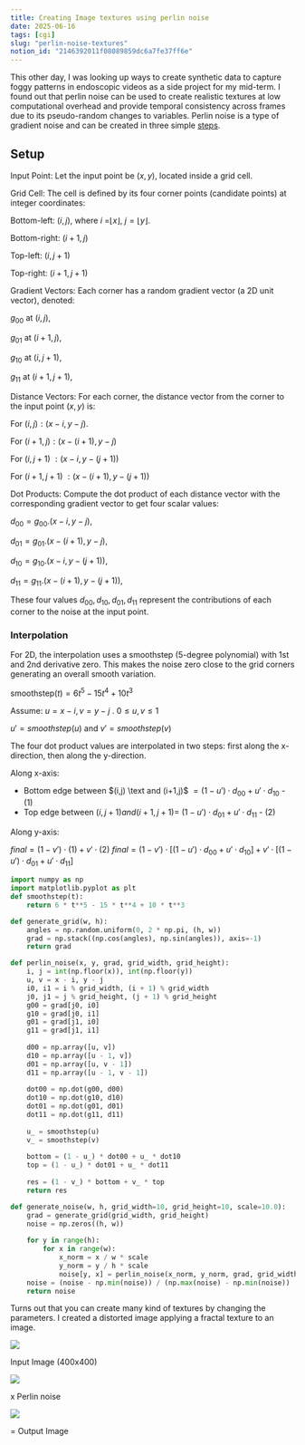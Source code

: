 ```yaml
---
title: Creating Image textures using perlin noise          
date: 2025-06-16                                          
tags: [cgi]                             
slug: "perlin-noise-textures"                 
notion_id: "2146392011f08089859dc6a7fe37ff6e" 
---
```

This other day, I was looking up ways to create synthetic data to capture foggy patterns in endoscopic videos as a side project for my mid-term. I found out that perlin noise can be used to create realistic textures at low computational overhead and provide temporal consistency across frames due to its pseudo-random changes to variables. Perlin noise is a type of gradient noise and can be created in three simple [steps](https://en.wikipedia.org/wiki/Perlin_noise#Algorithm_detail).

## Setup

Input Point: Let the input point be $(x,y)$, located inside a grid cell.

Grid Cell: The cell is defined by its four corner points (candidate points) at integer coordinates:

Bottom-left: $(i,j)$, where $i$ =$⌊x⌋$,  $j=⌊y⌋$.

Bottom-right: $(i+1,j)$

Top-left: $(i, j+1)$

Top-right: $(i+1,j+1)$

Gradient Vectors: Each corner has a random gradient vector (a 2D unit vector), denoted:

$g_{00}$ at $(i,j)$,

$g_{01}$ at $(i+1,j)$,

$g_{10}$ at $(i,j+1)$,

$g_{11}$ at $(i+1,j+1)$,

Distance Vectors: For each corner, the distance vector from the corner to the input point $(x,y)$ is:

For $(i,j):(x-i,y-j)$.

For $(i+1,j):(x-(i+1),y-j)$

For $(i,j+1)$ $:(x-i, y-(j+1))$ 

For $(i+1,j+1)$ $:(x-(i+1),y-(j+1))$

Dot Products: Compute the dot product of each distance vector with the corresponding gradient vector to get four scalar values:

$d_{00} = g_{00}.(x-i, y-j),$

$d_{01} = g_{01}.(x-(i+1), y-j),$

$d_{10} = g_{10}.(x-i, y-(j+1)),$

$d_{11} = g_{11}.(x-(i+1), y-(j+1)),$

These four values $d_{00},d_{10},d_{01},d_{11}$ represent the contributions of each corner to the noise at the input point.

### Interpolation

For 2D, the interpolation uses a smoothstep (5-degree polynomial) with 1st and 2nd derivative zero. This makes the noise zero close to the grid corners generating an overall smooth variation.

$\text{smoothstep}(t) = 6t^5 - 15t^4 + 10t^3$

Assume: $u=x−i,v=y−j$ .               $0≤u, v ≤ 1$ 

$u' = smoothstep(u)$ and $v'=smoothstep(v)$

The four dot product values are interpolated in two steps: first along the x-direction, then along the y-direction.

Along x-axis:

- Bottom edge between $(i,j) \text and (i+1,j)$   $=(1−u')⋅d_{00}+u'⋅d_{10}$    -    (1)
- Top edge between $(i,j+1) and (i+1,j+1) =$  $(1−u')⋅d_{01}+u'⋅d_{11}$      -    (2)

Along y-axis:

$final=(1−v')⋅(1) +v'⋅(2)$
$final=(1−v')⋅[(1−u')⋅d_{00}+u'⋅d_{10}]+v'⋅[(1−u')⋅d_{01}+u'⋅d_{11}]$

```python
import numpy as np
import matplotlib.pyplot as plt
def smoothstep(t):
    return 6 * t**5 - 15 * t**4 + 10 * t**3

def generate_grid(w, h):
    angles = np.random.uniform(0, 2 * np.pi, (h, w))
    grad = np.stack((np.cos(angles), np.sin(angles)), axis=-1)
    return grad

def perlin_noise(x, y, grad, grid_width, grid_height):
    i, j = int(np.floor(x)), int(np.floor(y))
    u, v = x - i, y - j
    i0, i1 = i % grid_width, (i + 1) % grid_width
    j0, j1 = j % grid_height, (j + 1) % grid_height
    g00 = grad[j0, i0]  
    g10 = grad[j0, i1]  
    g01 = grad[j1, i0]  
    g11 = grad[j1, i1]
    
    d00 = np.array([u, v])      
    d10 = np.array([u - 1, v])  
    d01 = np.array([u, v - 1])  
    d11 = np.array([u - 1, v - 1]) 
    
    dot00 = np.dot(g00, d00)
    dot10 = np.dot(g10, d10)
    dot01 = np.dot(g01, d01)
    dot11 = np.dot(g11, d11)
    
    u_ = smoothstep(u)
    v_ = smoothstep(v)
    
    bottom = (1 - u_) * dot00 + u_ * dot10
    top = (1 - u_) * dot01 + u_ * dot11
    
    res = (1 - v_) * bottom + v_ * top
    return res

def generate_noise(w, h, grid_width=10, grid_height=10, scale=10.0):
    grad = generate_grid(grid_width, grid_height)
    noise = np.zeros((h, w))
    
    for y in range(h):
        for x in range(w):
            x_norm = x / w * scale
            y_norm = y / h * scale
            noise[y, x] = perlin_noise(x_norm, y_norm, grad, grid_width, grid_height)
    noise = (noise - np.min(noise)) / (np.max(noise) - np.min(noise))
    return noise
```

Turns out that you can create many kind of textures by changing the parameters. I created a distorted image applying a fractal texture to an image.

![](https://pub-91e1a485198740aabff1705e89606dc3.r2.dev/perlin%20noise/input_image.jpg)

Input Image (400x400) 

![](https://pub-91e1a485198740aabff1705e89606dc3.r2.dev/perlin%20noise/fractal_terrain_400x400.png)

x Perlin noise 

![](https://pub-91e1a485198740aabff1705e89606dc3.r2.dev/perlin%20noise/output_distorted_400x400.png)

= Output Image
